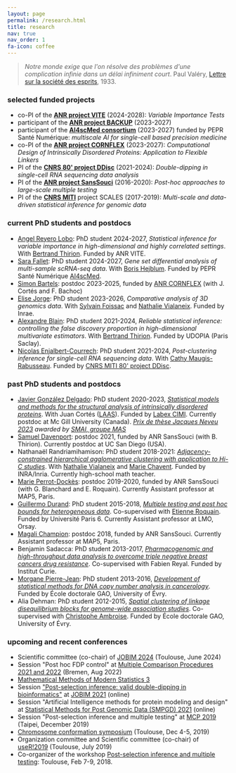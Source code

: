 ```yaml
---
layout: page
permalink: /research.html
title: research
nav: true
nav_order: 1
fa-icon: coffee
---
```


> *Notre monde exige que l'on résolve des problèmes d'une complication infinie dans un délai infiniment court*. Paul Valéry, [Lettre sur la société des esprits](https://fr.wikisource.org/wiki/Vari%C3%A9t%C3%A9/Lettre_sur_la_soci%C3%A9t%C3%A9_des_esprits), 1933.


### selected funded projects

* co-PI of the **[ANR project VITE]()** (2024-2028): *Variable Importance Tests*
* participant of the **[ANR project BACKUP](https://sites.google.com/view/anrbackup)** (2023-2027)
* participant of the **[AI4scMed consortium](https://ai4scmed.github.io/)** (2023-2027) funded by PEPR Santé Numérique: *multiscale AI for single-cell based precision medicine*
* co-PI of the **[ANR project CORNFLEX](https://anr.fr/Project-ANR-22-CE45-0003)** (2023-2027): *Computational Design of Intrinsically Disordered Proteins: Application to Flexible Linkers*
* PI of the **[CNRS 80' project DDisc](ddisc)** (2021-2024): *Double-dipping in single-cell RNA sequencing data analysis*
* PI of the **[ANR project SansSouci](SansSouci)** (2016-2020): *Post-hoc approaches to large-scale multiple testing*
* PI of the **[CNRS MITI](http://miti.cnrs.fr/)** project SCALES (2017-2019): *Multi-scale and data-driven statistical inference for genomic data*


### current PhD students and postdocs

- [Angel Reyero Lobo](https://angelreyero.github.io/): PhD student 2024-2027, *Statistical inference for variable importance in high-dimensional and highly correlated settings*. With [Bertrand Thirion](https://pages.saclay.inria.fr/bertrand.thirion/). Funded by ANR VITE.
- [Sara Fallet](https://theses.fr/s398058): PhD student 2024-2027, *Gene set differential analysis of multi-sample scRNA-seq data*. With [Boris Hejblum](https://borishejblum.science/). Funded by PEPR Santé Numérique [AI4scMed](https://ai4scmed.github.io/).
- [Simon Bartels](https://simonbartels.github.io/): postdoc 2023-2025, funded by [ANR CORNFLEX](https://anr.fr/Projet-ANR-22-CE45-0003) (with J. Cortés and F. Bachoc)
- [Elise Jorge](): PhD student 2023-2026, *Comparative analysis of 3D genomics data*. With [Sylvain Foissac](https://web-genobioinfo.toulouse.inrae.fr/~sfoissac/) and [Nathalie Vialaneix](http://www.nathalievialaneix.eu/). Funded by Inrae.
- [Alexandre Blain](https://alexblnn.github.io/): PhD student 2021-2024, *Reliable statistical inference: controlling the false discovery proportion in high-dimensional multivariate estimators*. With [Bertrand Thirion](https://pages.saclay.inria.fr/bertrand.thirion/). Funded by UDOPIA (Paris Saclay).
- [Nicolas Enjalbert-Courrech](https://nicolas-enjalbert.github.io/): PhD student 2021-2024,  *Post-clustering inference for single-cell RNA sequencing data*. With [Cathy Maugis-Rabusseau](https://perso.math.univ-toulouse.fr/maugis/). Funded by [CNRS MITI 80' project DDisc](ddisc).

### past PhD students and postdocs

- [Javier González Delgado](https://gonzalez-delgado.github.io/): PhD student 2020-2023, [*Statistical models and methods for the structural analysis of intrinsically disordered proteins*](https://hal.science/tel-04256428). With Juan Cortés ([LAAS](http://www.laas.fr)). Funded by [Labex CIMI](https://cimi.univ-toulouse.fr/). Currently postdoc at Mc Gill University (Canada). *[Prix de thèse Jacques Neveu 2023](http://smai.emath.fr/spip.php?article359) awarded by [SMAI, groupe MAS](http://smai.emath.fr/spip.php?article326)*
- [Samuel Davenport](https://sjdavenport.github.io/): postdoc 2021, funded by ANR SansSouci (with B. Thirion). Currently postdoc at UC San Diego (USA).
- Nathanaël Randriamihamison: PhD student 2018-2021: [*Adjacency-constrained hierarchical agglomerative clustering with application to Hi-C studies*](https://theses.hal.science/tel-03424118v1). With [Nathalie Vialaneix](http://www.nathalievialaneix.eu/) and [Marie Chavent](http://www.math.u-bordeaux.fr/~mchave100p/). Funded by INRA/Inria. Currently high-school math teacher.
- [Marie Perrot-Dockès](https://marie-perrotdockes.github.io/): postdoc 2019-2020, funded by ANR SansSouci (with G. Blanchard and E. Roquain). Currently Assistant professor at MAP5, Paris.
- [Guillermo Durand](https://durandg12.github.io/): PhD student 2015-2018, [*Multiple testing and post hoc bounds for heterogeneous data*](https://theses.hal.science/tel-02374758v1). Co-supervised with [Etienne Roquain](http://etienne.roquain.free.fr). Funded by Université Paris 6. Currently Assistant professor at LMO, Orsay.
- [Magali Champion](https://magalichampion.github.io/): postdoc 2018, funded by ANR SansSouci. Currently Assistant professor at MAP5, Paris.
- Benjamin Sadacca: PhD student 2013-2017, [*Pharmacogenomic and high-throughput data analysis to overcome triple negative breast cancers drug resistance*](https://theses.hal.science/tel-01956586). Co-supervised with Fabien Reyal. Funded by Institut Curie.
- [Morgane Pierre-Jean](https://scholar.google.fr/citations?hl=fr&user=F6BeV64AAAAJ): PhD student 2013-2016, [*Development of statistical methods for DNA copy number analysis in cancerology*](https://theses.hal.science/tel-01436012/). Funded by École doctorale GAO, University of Évry.
- Alia Dehman: PhD student 2012-2015, [*Spatial clustering of linkage disequilibrium blocks for genome-wide association studies*](https://theses.hal.science/tel-01288568/). Co-supervised with [Christophe Ambroise](http://www.math-evry.cnrs.fr/members/cambroise/). Funded by École doctorale GAO, University of Évry.

### upcoming and recent conferences

* Scientific committee (co-chair) of [JOBIM 2024](https://jobim2024.sciencesconf.org/) (Toulouse, June 2024)
* Session "Post hoc FDP control" at [Multiple Comparison Procedures 2021 and 2022](https://www.mcp-conference.org/) (Bremen, Aug 2022)
* [Mathematical Methods of Modern Statistics 3](https://conferences.cirm-math.fr/2554.htm)
* Session ["Post-selection inference: valid double-dipping in bioinformatics"](https://jobim2021.sciencesconf.org/resource/page/id/25) at [JOBIM 2021](https://jobim2021.sciencesconf.org/) (online)
* Session "Artificial Intelligence methods for protein modeling and design" at [Statistical Methods for Post Genomic Data (SMPGD) 2021](https://smpgd2021.sciencesconf.org/) (online)
* Session "Post-selection inference and multiple testing" at [MCP 2019](https://mcp2019.com.tw/) (Taipei, December 2019)
* [Chromosome conformation symposium](http://www.nathalievialaneix.eu/hic_days/) (Toulouse, Dec 4-5, 2019)
* Organization committee and Scientific committee (co-chair) of [useR!2019](http://user2019.r-project.org) (Toulouse, July 2019)
* Co-organizer of the workshop [Post-selection inference and multiple testing](http://www.cimi.univ-toulouse.fr/mib/en/workshop-post-selection-inference-and-multiple-testing): Toulouse, Feb 7-9, 2018.


